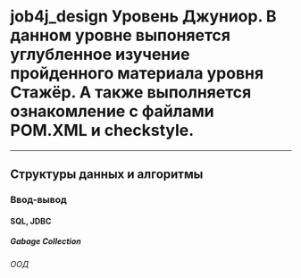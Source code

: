 # job4j_design Уровень Джуниор. В данном уровне выпоняется углубленное изучение пройденного материала уровня Стажёр. А также выполняется ознакомление с файлами POM.XML и checkstyle.
***
## Структуры данных и алгоритмы
### Ввод-вывод
#### SQL, JDBC
##### Gabage Collection
###### ООД
